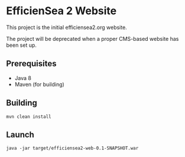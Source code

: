 EfficienSea 2 Website
=====================

This project is the initial efficiensea2.org website.

The project will be deprecated when a proper CMS-based website has been set up.

## Prerequisites

* Java 8
* Maven (for building)

## Building ##

    mvn clean install

## Launch


    java -jar target/efficiensea2-web-0.1-SNAPSHOT.war


